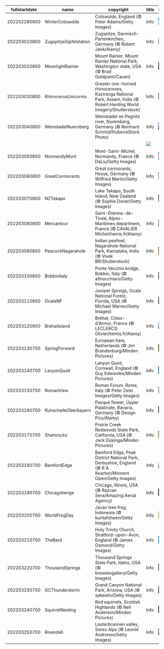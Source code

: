 |fullstartdate|name|copyright|title|image|
|--|--|--|--|--|
202202280800|WinterCotswolds|Cotswolds, England (© Peter Adams/Getty Images)|Info|![](/en-AU/2022/03/202202280800WinterCotswolds.jpg)|
202203010800|ZugspitzeGipfelstation|Zugspitze, Garmisch-Partenkirchen, Germany (© Robert Jank/Alamy)|Info|![](/en-AU/2022/03/202203010800ZugspitzeGipfelstation.jpg)|
202203020800|MoonlightRainier|Mount Rainier, Mount Rainier National Park, Washington state, USA (© Brad Goldpaint/Cavan)|Info|![](/en-AU/2022/03/202203020800MoonlightRainier.jpg)|
202203030800|RhinocerosUnicornis|Greater one-horned rhinoceroses, Kaziranga National Park, Assam, India (© Robert Harding World Imagery/Shutterstock)|Info|![](/en-AU/2022/03/202203030800RhinocerosUnicornis.jpg)|
202203040800|WeinstadelNuernberg|Weinstadel on Pegnitz river, Nuremberg, Germany (© Reinhard Schmid/Huber/eStock Photo)|Info|![](/en-AU/2022/03/202203040800WeinstadelNuernberg.jpg)|
||||![](/en-AU/2022/03/.jpg)|
202203050800|NormandyMont|Mont-Saint-Michel, Normandy, France (© DaLiu/Getty Images)|Info|![](/en-AU/2022/03/202203050800NormandyMont.jpg)|
202203060800|GreatCormorants|Great cormorants, Hesse, Germany (© Wilfried Martin/Getty Images)|Info|![](/en-AU/2022/03/202203060800GreatCormorants.jpg)|
202203070800|NZTekapo|Lake Tekapo, South Island, New Zealand (© Sophie Dover/Getty Images)|Info|![](/en-AU/2022/03/202203070800NZTekapo.jpg)|
202203080800|Mercantour|Saint-Étienne-de-Tinée, Alpes-Maritimes department, France (© CAVALIER Michel/hemis.fr/Alamy)|Info|![](/en-AU/2022/03/202203080800Mercantour.jpg)|
202203090800|PeacockNagarahole|Indian peafowl, Nagarahole National Park, Karnataka, India (© Vivek BR/Shutterstock)|Info|![](/en-AU/2022/03/202203090800PeacockNagarahole.jpg)|
202203100800|BobbioItaly|Ponte Vecchio bridge, Bobbio, Italy (© afinocchiaro/Getty Images)|Info|![](/en-AU/2022/03/202203100800BobbioItaly.jpg)|
202203110800|OcalaNF|Juniper Springs, Ocala National Forest, Florida, USA (© Michael Warren/Getty Images)|Info|![](/en-AU/2022/03/202203110800OcalaNF.jpg)|
202203120800|BrehatIsland|Bréhat, Côtes-d'Armor, France (© LECLERCQ Olivier/hemis.fr/Alamy)|Info|![](/en-AU/2022/03/202203120800BrehatIsland.jpg)|
202203130700|SpringForward|European hare, Netherlands (© Jim Brandenburg/Minden Pictures)|Info|![](/en-AU/2022/03/202203130700SpringForward.jpg)|
202203140700|LanyonQuoit|Lanyon Quoit, Cornwall, England (© Guy Edwardes/Minden Pictures)|Info|![](/en-AU/2022/03/202203140700LanyonQuoit.jpg)|
202203150700|RomanView|Roman Forum, Rome, Italy (© Peter Zelei Images/Getty Images)|Info|![](/en-AU/2022/03/202203150700RomanView.jpg)|
202203160700|KuhschelleOberbayern|Pasque flower, Upper Palatinate, Bavaria, Germany (© Design Pics/Alamy)|Info|![](/en-AU/2022/03/202203160700KuhschelleOberbayern.jpg)|
202203170700|Shamrocks|Prairie Creek Redwoods State Park, California, USA (© Jack Dykinga/Minden Pictures)|Info|![](/en-AU/2022/03/202203170700Shamrocks.jpg)|
202203180700|BamfordEdge|Bamford Edge, Peak District National Park, Derbyshire, England (© R A Kearton/Moment Open/Getty Images)|Info|![](/en-AU/2022/03/202203180700BamfordEdge.jpg)|
202203190700|Chicagohenge|Chicago, Illinois, USA (© Razvan Sera/Amazing Aerial Agency)|Info|![](/en-AU/2022/03/202203190700Chicagohenge.jpg)|
202203200700|WorldFrogDay|Javan tree frog, Indonesia (© kuritafsheen/Getty Images)|Info|![](/en-AU/2022/03/202203200700WorldFrogDay.jpg)|
202203210700|TheBard|Holy Trinity Church, Stratford-upon-Avon, England (© James Osmond/Getty Images)|Info|![](/en-AU/2022/03/202203210700TheBard.jpg)|
202203220700|ThousandSprings|Thousand Springs State Park, Idaho, USA (© knowlesgallery/Getty Images)|Info|![](/en-AU/2022/03/202203220700ThousandSprings.jpg)|
202203230700|GCThunderstorm|Grand Canyon National Park, Arizona, USA (© spkeelin/Getty Images)|Info|![](/en-AU/2022/03/202203230700GCThunderstorm.jpg)|
202203240700|SquirrelNesting|Red squirrels, Scottish Highlands (© Neil Anderson/Minden Pictures)|Info|![](/en-AU/2022/03/202203240700SquirrelNesting.jpg)|
202203250700|Rivendell|Lauterbrunnen valley, Swiss Alps (© Leonid Andronov/Getty Images)|Info|![](/en-AU/2022/03/202203250700Rivendell.jpg)|
